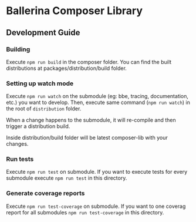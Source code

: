 # Ballerina Composer Library

## Development Guide

### Building

Execute `npm run build` in the composer folder. You can find the built distributions at packages/distribution/build folder.

### Setting up watch mode

Execute `npm run watch` on the submodule (eg: bbe, tracing, documentation, etc.) you want to develop. Then, execute same command (`npm run watch`) in the root of `distribution` folder.

When a change happens to the submodule, it will re-compile and then trigger a distribution build. 

Inside distribution/build folder will be latest composer-lib with your changes.

### Run tests
Execute `npm run test` on submodule.  If you want to execute tests for every submodule execute `npm run test` in this directory.

### Generate coverage reports
Execute `npm run test-coverage` on submodule.  If you want to one coverag report for all submodules `npm run test-coverage` in this directory.
